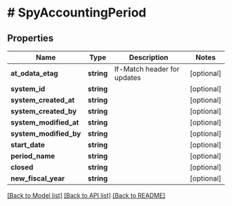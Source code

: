 # # SpyAccountingPeriod

## Properties

Name | Type | Description | Notes
------------ | ------------- | ------------- | -------------
**at_odata_etag** | **string** | If-Match header for updates | [optional]
**system_id** | **string** |  | [optional]
**system_created_at** | **string** |  | [optional]
**system_created_by** | **string** |  | [optional]
**system_modified_at** | **string** |  | [optional]
**system_modified_by** | **string** |  | [optional]
**start_date** | **string** |  | [optional]
**period_name** | **string** |  | [optional]
**closed** | **string** |  | [optional]
**new_fiscal_year** | **string** |  | [optional]

[[Back to Model list]](../../README.md#models) [[Back to API list]](../../README.md#endpoints) [[Back to README]](../../README.md)
